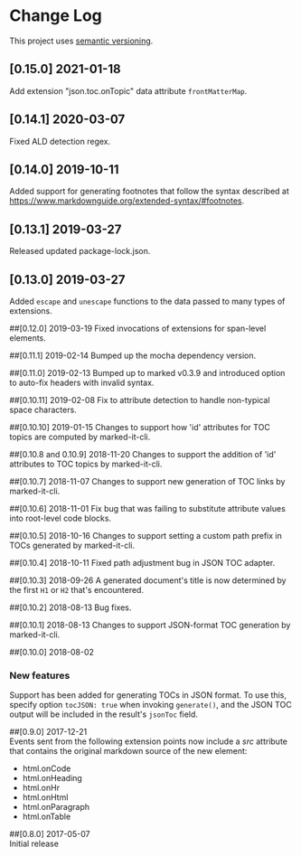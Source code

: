 # Change Log

This project uses [semantic versioning](http://semver.org/).

## [0.15.0] 2021-01-18
Add extension "json.toc.onTopic" data attribute `frontMatterMap`.

## [0.14.1] 2020-03-07
Fixed ALD detection regex.

## [0.14.0] 2019-10-11
Added support for generating footnotes that follow the syntax described at <https://www.markdownguide.org/extended-syntax/#footnotes>.

## [0.13.1] 2019-03-27
Released updated package-lock.json.

## [0.13.0] 2019-03-27
Added `escape` and `unescape` functions to the data passed to many types of extensions.

##[0.12.0] 2019-03-19
Fixed invocations of extensions for span-level elements.

##[0.11.1] 2019-02-14
Bumped up the mocha dependency version.

##[0.11.0] 2019-02-13
Bumped up to marked v0.3.9 and introduced option to auto-fix headers with invalid syntax.

##[0.10.11] 2019-02-08
Fix to attribute detection to handle non-typical space characters.

##[0.10.10] 2019-01-15
Changes to support how 'id' attributes for TOC topics are computed by marked-it-cli.

##[0.10.8 and 0.10.9] 2018-11-20
Changes to support the addition of 'id' attributes to TOC topics by marked-it-cli.

##[0.10.7] 2018-11-07
Changes to support new generation of TOC links by marked-it-cli.

##[0.10.6] 2018-11-01
Fix bug that was failing to substitute attribute values into root-level code blocks.

##[0.10.5] 2018-10-16
Changes to support setting a custom path prefix in TOCs generated by marked-it-cli.

##[0.10.4] 2018-10-11
Fixed path adjustment bug in JSON TOC adapter.

##[0.10.3] 2018-09-26
A generated document's title is now determined by the first `H1` or `H2` that's encountered.

##[0.10.2] 2018-08-13
Bug fixes.

##[0.10.1] 2018-08-13
Changes to support JSON-format TOC generation by marked-it-cli.

##[0.10.0] 2018-08-02  
### New features
Support has been added for generating TOCs in JSON format.  To use this, specify option `tocJSON: true` when invoking `generate()`, and the JSON TOC output will be included in the result's `jsonToc` field.

##[0.9.0] 2017-12-21  
Events sent from the following extension points now include a *src* attribute that contains the original markdown source of the new element:
- html.onCode
- html.onHeading
- html.onHr
- html.onHtml
- html.onParagraph
- html.onTable

##[0.8.0] 2017-05-07  
Initial release
